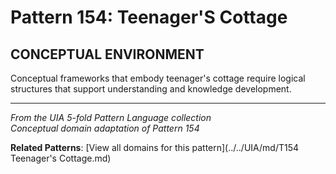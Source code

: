 # Pattern 154: Teenager'S Cottage

## CONCEPTUAL ENVIRONMENT

Conceptual frameworks that embody teenager's cottage require logical structures that support understanding and knowledge development.

---

*From the UIA 5-fold Pattern Language collection*  
*Conceptual domain adaptation of Pattern 154*

**Related Patterns**: [View all domains for this pattern](../../UIA/md/T154 Teenager's Cottage.md)